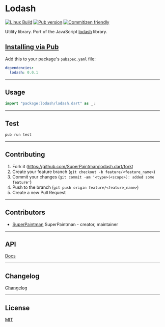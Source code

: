 # Lodash

[![Linux Build][travis-image]][travis-url]
[![Pub version][pub-image]][pub-url]
[![Commitizen friendly][commitizen-image]][commitizen-url]

Utility library. Port of the JavaScript [lodash][lodash-js-url] library.


## [Installing via Pub][pub-url]

Add this to your package's `pubspec.yaml` file:

```yaml
dependencies:
  lodash: 0.0.1
```


--------------------------------------------------------------------------------

## Usage

```dart
import "package:lodash/lodash.dart" as _;
```


--------------------------------------------------------------------------------

## Test

```sh
pub run test
```


--------------------------------------------------------------------------------

## Contributing

1. Fork it (<https://github.com/SuperPaintman/lodash.dart/fork>)
2. Create your feature branch (`git checkout -b feature/<feature_name>`)
3. Commit your changes (`git commit -am '<type>(<scope>): added some feature'`)
4. Push to the branch (`git push origin feature/<feature_name>`)
5. Create a new Pull Request


--------------------------------------------------------------------------------

## Contributors

- [SuperPaintman](https://github.com/SuperPaintman) SuperPaintman - creator, maintainer


--------------------------------------------------------------------------------

## API
[Docs][docs-url]


--------------------------------------------------------------------------------

## Changelog
[Changelog][changelog-url]


--------------------------------------------------------------------------------

## License

[MIT][license-url]


[license-url]: https://raw.githubusercontent.com/SuperPaintman/lodash.dart/master/LICENSE
[changelog-url]: https://raw.githubusercontent.com/SuperPaintman/lodash.dart/master/CHANGELOG.md
[docs-url]: https://superpaintman.github.io/lodash.dart/
[travis-image]: https://img.shields.io/travis/SuperPaintman/lodash.dart/master.svg?label=linux
[travis-url]: https://travis-ci.org/SuperPaintman/lodash.dart
[pub-image]: https://img.shields.io/pub/v/lodash.svg
[pub-url]: https://pub.dartlang.org/packages/lodash
[commitizen-image]: https://img.shields.io/badge/commitizen-friendly-brightgreen.svg
[commitizen-url]: https://commitizen.github.io/cz-cli/
[lodash-js-url]: https://github.com/lodash/lodash

